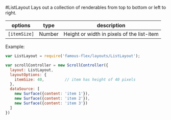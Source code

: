 <a name="module_ListLayout"></a>
#ListLayout
Lays out a collection of renderables from top to bottom or left to right.

|options|type|description|
|---|---|---|
|`[itemSize]`|Number|Height or width in pixels of the list-item|

Example:

```javascript
var ListLayout = require('famous-flex/layouts/ListLayout');

var scrollController = new ScrollController({
  layout: ListLayout,
  layoutOptions: {
    itemSize: 40,         // item has height of 40 pixels
  },
  dataSource: [
    new Surface({content: 'item 1'}),
    new Surface({content: 'item 2'}),
    new Surface({content: 'item 3'})
  ]
})
```

